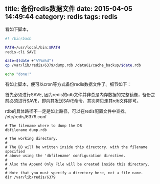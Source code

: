 title: 备份redis数据文件
date: 2015-04-05 14:49:44
category: redis
tags: redis
---

看如下脚本，
```bash
#! /bin/bash

PATH=/usr/local/bin:$PATH
redis-cli SAVE

date=$(date +"%Y%m%d")
cp /var/lib/redis/6379/dump.rdb /data01/cache_backup/$date.rdb

echo "done!"
```
有如上脚本，便可以cron等方式备份redis数据文件了。细节如下：

首先必须进行SAVE, 因为redis的rdb文件并非总是内存数据的完整镜像，备份之前必须进行SAVE，即向其发送SAVE命令，其次拷贝走其rdb文件即可。

rdb的具体路径不一定是如上路径，可以在redis配置文件中查找, /etc/redis/6379.conf

```
# The filename where to dump the DB
dbfilename dump.rdb

# The working directory.
#
# The DB will be written inside this directory, with the filename specified
# above using the 'dbfilename' configuration directive.
#
# Also the Append Only File will be created inside this directory.
#
# Note that you must specify a directory here, not a file name.
dir /var/lib/redis/6379

```
